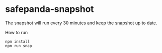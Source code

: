 # safepanda-snapshot

The snapshot will run every 30 minutes and keep the snapshot up to date.

How to run

```
npm install
npm run snap
```
